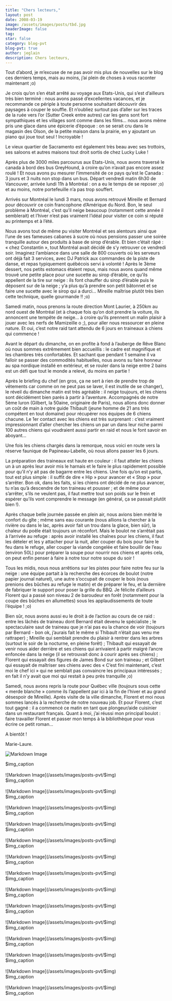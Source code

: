 ```yaml
---
title: "Chers lecteurs,"
layout: post
date: 2008-03-19
image: /assets/images/posts/tbd.jpg
headerImage: false
tag:
star: false
category: blog-pvt
blog-pvt: true
author: jeglain
description: Chers lecteurs,
---
```

Tout d’abord, je m’excuse de ne pas avoir mis plus de nouvelles sur
le blog ces derniers temps, mais au moins, j’ai plein de choses à
vous raconter maintenant ;o)

Je crois qu’on s’en était arrêté au voyage aux Etats-Unis, qui
s’est d’ailleurs très bien terminé : nous avons passé
d’excellentes vacances, et je recommande ce périple à toute personne
souhaitant découvrir des paysages à couper le souffle. Et n’oubliez
surtout pas d’aller sur les traces de la ruée vers l’or (Sutter
Creek entre autres) car les gens sont fort sympathiques et les villages
sont comme dans les films… nous avons même pris une glace dans une
épicerie d’époque : on se serait cru dans le magasin des Olson, de
la petite maison dans la prairie, en y ajoutant un piano qui joue tout
seul ! Incroyable !

Le vieux quartier de Sacramento est également très beau avec ses
trottoirs, ses saloons et autres maisons tout droit sortis de chez Lucky
Luke !

Après plus de 3000 miles parcourus aux Etats-Unis, nous avons traversé
le canada à bord des bus GreyHound, à croire qu’on n’avait pas
encore assez roulé ! Et nous avons pu mesurer l’immensité de ce
pays qu’est le Canada : 3 jours et 3 nuits non stop dans un bus.
Départ vendredi matin 6h30 de Vancouver, arrivée lundi 11h à
Montréal : on a eu le temps de se reposer ;o) et au moins, notre
portefeuille n’a pas trop souffert.

Arrivés sur Montréal le lundi 3 mars, nous avons retrouvé Mireille et
Bernard pour découvrir ce coin francophone d’Amérique du Nord. Bon,
le seul problème à Montréal, c’est qu’il neige beaucoup
(notamment cette année il semblerait) et l’hiver n’est pas vraiment
l’idéal pour visiter ce coin si réputé au printemps et à
l’été.

Nous avons tout de même pu visiter Montréal et ses alentours ainsi que
l’une de ses fameuses cabanes à sucre où nous pensions passer une
soirée tranquille autour des produits à base de sirop d’érable. Et
bien c’était râpé : « chez Constantin », tout Montréal avait
décidé de s’y retrouver ce vendredi soir. Imaginez l’ambiance dans
une salle de 800 couverts où les serveurs ont déjà fait 3 services,
avec DJ Patrick aux commandes de la piste de danse, et repas typiquement
québécois servi à volonté ! Après le 3ème dessert, nos petits
estomacs étaient repus, mais nous avons quand même trouvé une petite
place pour une sucette au sirop d’érable, ce qu’ils appellent de la
tire sur neige : ils font chauffer du sirop d’érable puis le
déposent sur de la neige ; y’a plus qu’à prendre son petit
bâtonnet et se faire une sucette avec le sirop qui a durci… Mireille
maîtrise plutôt très bien cette technique, quelle gourmande !! ;o)

Samedi matin, nous prenons la route direction Mont Laurier, à 250km au
nord ouest de Montréal (et à chaque fois qu’on doit prendre la
voiture, ils annoncent une tempête de neige… à croire qu’ils
prennent un malin plaisir à jouer avec les nerfs de Mamizeille o ;),
pour aller nous ressourcer en pleine nature. Et oui, c’est notre raid
tant attendu de 6 jours en traineaux à chiens qui commence !

Avant le départ du dimanche, on en profite à fond à l’auberge de
Rêve Blanc où nous sommes extrêmement bien accueillis : le cadre est
magnifique et les chambres très confortables. Et sachant que pendant 1
semaine il va falloir se passer des commodités habituelles, nous avons
su faire honneur au spa nordique installé en extérieur, et se rouler
dans la neige entre 2 bains est un défi que tout le monde a relevé, du
moins en partie ! 

Après le briefing du chef (en gros, ça ne sert à rien de prendre trop
de vêtements car comme on ne peut pas se laver, il est inutile de se
changer), le réveil du dimanche matin est très agréable : il neige
toujours, et les chiens sont décidément bien parés à partir à
l’aventure. Accompagnés de notre 5ème luron (Gilbert, la 50aine,
originaire de Paris), nous allons donc donner un coût de main à notre
guide Thibault (jeune homme de 21 ans très compétent en tout domaine)
pour récupérer nos équipes de 6 chiens chacune. Le 1er contact avec
les chiens est très surprenant : c’est vraiment impressionnant
d’aller chercher les chiens un par un dans leur niche parmi 100 autres
chiens qui voudraient aussi partir en raid et nous le font savoir en
aboyant…

Une fois les chiens chargés dans la remorque, nous voici en route vers
la réserve faunique de Papineau-Labelle, où nous allons passer les 6
jours.

La préparation des traineaux est haute en couleur : il faut atteler
les chiens un à un après leur avoir mis le harnais et le faire le plus
rapidement possible pour qu’il n’y ait pas de bagarre entre les
chiens. Une fois qu’on est partis, tout est plus simple : il suffit
de dire « Hip » pour avancer et « Stop » pour s’arrêter. Bon
ok, dans les faits, si les chiens ont décidé de ne plus avancer, tu
n’as qu’à descendre de ton traineau et pousser ; et de même pour
s’arrêter, s’ils ne veulent pas, il faut mettre tout son poids sur
le frein et espérer qu’ils vont comprendre le message (en général,
ça se passait plutôt bien !).

Après chaque belle journée passée en plein air, nous avions bien
mérité le confort du gîte ; même sans eau courante (nous allions la
chercher à la rivière ou dans le lac, après avoir fait un trou dans
la glace, bien sûr), la chaleur du poêle était toujours un
réconfort. Mais le boulot ne s’arrêtait pas à l’arrivée au
refuge : après avoir installé les chaînes pour les chiens, il faut
les dételer et les y attacher pour la nuit, aller couper du bois pour
faire le feu dans le refuge, aller couper la viande congelée et faire
bouillir de l’eau (environ 50L) pour préparer la soupe pour nourrir
nos chiens et après cela, on peut enfin penser à faire à notre tour
notre soupe du soir !

Tous les midis, nous nous arrêtions sur les pistes pour faire notre feu
sur la neige : une équipe partait à la recherche des écorces de
boulot (notre papier journal naturel), une autre s’occupait de couper
le bois (nous prenions des bûches au refuge le matin) et de préparer
le feu, et la dernière de fabriquer le support pour poser la grille du
BBQ. Je félicite d’ailleurs Florent qui a passé son niveau 2 de
baroudeur en forêt (notamment pour la coupe des bûches en allumettes)
sous les applaudissements de toute l’équipe ! ;o)

Bien sûr, nous avons aussi eu le droit à de l’action au cours de ce
raid : entre les lâchés de traineau dont Bernard était devenu le
spécialiste ; le spectaculaire saut de traineau que je n’ai pas eu
la chance de voir (toujours par Bernard - bon ok, j’aurais fait le
même si Thibault n’était pas venu me rattraper) ; Mireille qui
semblait prendre du plaisir à rentrer dans les arbres (surtout le soir
de la nocturne, en pleine forêt) ; Thibault qui essayait de venir nous
aider derrière et ses chiens qui arrivaient à partir malgré l’ancre
enfoncée dans la neige (il se retrouvait donc à courir après ses
chiens) ; Florent qui essayait des figures de James Bond sur son
traineau ; et Gilbert qui essayait de maîtriser ses chiens avec des
« C’est fini maintenant, c’est moi le chef ici » qui ne semblait
pas convaincre les principaux intéressés ; en fait il n’y avait que
moi qui restait à peu près tranquille ;o)

Samedi, nous avons repris la route pour Québec ville (toujours sous
cette « merde blanche » comme ils l’appellent par ici à la fin de
l’hiver et au grand désespoir de Mireille). Après visite de la ville
dimanche, Florent et moi nous sommes lancés à la recherche de notre
nouveau job. Et pour Florent, c’est tout gagné : il a commencé ce
matin en tant que plongeur/aide cuisinier dans un restaurant français.
Quant à moi, j’ai réussi mon principal boulot : faire travailler
Florent et passer mon temps à la bibliothèque pour vous écrire ce
petit roman…

A bientôt !

Marie-Laure.

![Markdown Image](/assets/images/posts-pvt/$img)
<figcaption class="caption">$img_caption</figcaption>
<br>
![Markdown Image](/assets/images/posts-pvt/$img)
<figcaption class="caption">$img_caption</figcaption>
<br>
![Markdown Image](/assets/images/posts-pvt/$img)
<figcaption class="caption">$img_caption</figcaption>
<br>
![Markdown Image](/assets/images/posts-pvt/$img)
<figcaption class="caption">$img_caption</figcaption>
<br>
![Markdown Image](/assets/images/posts-pvt/$img)
<figcaption class="caption">$img_caption</figcaption>
<br>
![Markdown Image](/assets/images/posts-pvt/$img)
<figcaption class="caption">$img_caption</figcaption>
<br>
![Markdown Image](/assets/images/posts-pvt/$img)
<figcaption class="caption">$img_caption</figcaption>
<br>
![Markdown Image](/assets/images/posts-pvt/$img)
<figcaption class="caption">$img_caption</figcaption>
<br>
![Markdown Image](/assets/images/posts-pvt/$img)
<figcaption class="caption">$img_caption</figcaption>
<br>
![Markdown Image](/assets/images/posts-pvt/$img)
<figcaption class="caption">$img_caption</figcaption>
<br>
![Markdown Image](/assets/images/posts-pvt/$img)
<figcaption class="caption">$img_caption</figcaption>
<br>
![Markdown Image](/assets/images/posts-pvt/$img)
<figcaption class="caption">$img_caption</figcaption>
<br>
![Markdown Image](/assets/images/posts-pvt/$img)
<figcaption class="caption">$img_caption</figcaption>
<br>
![Markdown Image](/assets/images/posts-pvt/$img)
<figcaption class="caption">$img_caption</figcaption>
<br>
![Markdown Image](/assets/images/posts-pvt/$img)
<figcaption class="caption">$img_caption</figcaption>
<br>
